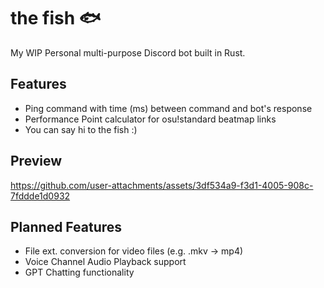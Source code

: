 # the fish 🐟
My WIP Personal multi-purpose Discord bot built in Rust.
## Features
- Ping command with time (ms) between command and bot's response
- Performance Point calculator for osu!standard beatmap links
- You can say hi to the fish :)
## Preview
https://github.com/user-attachments/assets/3df534a9-f3d1-4005-908c-7fddde1d0932
## Planned Features 
- File ext. conversion for video files (e.g. .mkv -> mp4)
- Voice Channel Audio Playback support
- GPT Chatting functionality
